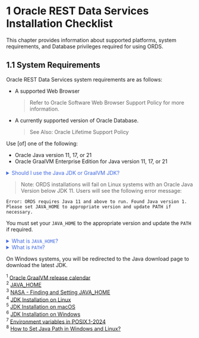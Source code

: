 # 1 Oracle REST Data Services Installation Checklist

This chapter provides information about supported platforms, system requirements, and Database privileges required for using ORDS.

## 1.1 System Requirements

Oracle REST Data Services system requirements are as follows:

- A supported Web Browser

  > Refer to Oracle Software Web Browser Support Policy for more information.

- A currently supported version of Oracle Database.

  > See Also: Oracle Lifetime Support Policy

Use \[of\] one of the following:

- Oracle Java version 11, 17, or 21
- Oracle GraalVM Enterprise Edition for Java version 11, 17, or 21

<details>
  <summary style="color: royalblue;">Should I use the Java JDK or GraalVM JDK?</summary><p></p>

  First of all, here is something you should know: Oracle GraalVM Enterprise Edition for Java has *several* releases across *several* versions of Java. For instance, consider Oracle GraalVM Enterprise Edition 21. Its referenced as 21 because of the year when it was first releases; a numbering convention observed through 2023.<sup>1</sup> But that 21 should *not* be confused with the version of Java it supports.  
  
  At the time of this writing there are archived releases, 19.3.1 - 22.3.5, of Oracle GraalVM Enterprise Edition. However, these archived versions, no longer in support, were and still are available for download for Java versions 8, 11, and 17. Although, I would not recommend using them since they are no longer being updated with security patches. Besides, any errors you experience in production would need to be reproduced with an ORDS-supported version of the Oracle JDK before a support request can even be filed!

  This leaves you with two options, Oracle GraalVM Enterprise Edition 20 Long-Term-Support Release for Java 8, and 11 *or* Oracle GraalVM Enterprise Edition 21 Long-Term-Support Release for Java 8, 11, or 17. Since Java 8 isn't supported by ORDS, then you are left with 11 or 17 
  GraalVM is a full-scale JDK distribution that can make Java applications run faster with a new advanced just-in-time compiler (Graal). As a platform it uses the Java HotSpot VM, so all tools and libraries that work on OpenJDK, work the same way on GraalVM JDK. In this context, GraalVM replaces the last-tier optimizing compiler in the JVM (C2) with the Graal compiler. This compiler is the outcome of 10+ years of research at Oracle Labs and includes several new optimizations, such as advanced inlining, partial escape analysis, code duplication, and speculative optimizations. GraalVM is itself written in Java, rather than C/C++, which simplifies maintenance and helps us develop and deliver new optimizations much faster.
</details>

  > Note: ORDS installations will fail on Linux systems with an Oracle Java Version below JDK 11. Users will see the following error message:
  
  ```shell
  Error: ORDS requires Java 11 and above to run. Found Java version 1.
  Please set JAVA_HOME to appropriate version and update PATH if necessary.
  ```

  You must set your `JAVA_HOME` to the appropriate version and update the `PATH` if required.

<details>
  <summary style="color: royalblue;">What is <code>JAVA_HOME</code>?</summary>
  <p>

  <code>JAVA_HOME</code> is one of many "Environment" variables used by your operating system. This particular variable indicates the location where the Java Development Kit (JDK) software is installed on your computer.<sup>2</sup>
  </p>

  Within this location (the specific JDK directory, or folder) exist two more subdirectories:  

- <code>bin/</code> - which contains the java executable, *and*
- <code>lib/</code> - which contains the core java libraries and properties files<sup>3</sup><p></p>

The <code>JAVA_HOME</code> Environment variable has many uses. And for Java programs, such as ORDS, to execute properly they depend on the <code>JAVA_HOME</code> variable to identify where the JDK is located.  
  
We'll revisit <code>JAVA_HOME</code>, but for now consider this brief illustration. Say you were dealing with JDK 11, then (depending on your operating system) you might find the JDK in these locations:

- **Linux** `/usr/lib/jvm/jdk-11-x64` (or aarch64 if not x64)<sup>4</sup>
- **macOS** `/Library/Java/JavaVirtualMachines/jdk-11`<sup>5</sup>
- **Windows** `/Program Files/Java/jdk-11`<sup>6</sup>

</details>

<details>
<summary style="color: royalblue;">What is <code>PATH</code>?</summary>
<p>  

The *official* definition of `PATH`:

>This variable shall represent the sequence of path prefixes that certain functions and utilities apply in searching for an executable file. The prefixes shall be separated by a colon `:`. If the pathname being sought contains no slash `/` characters, and hence is a filename, the list shall be searched from beginning to end, applying the filename to each prefix and attempting to resolve the resulting pathname, until an executable file with appropriate execution permissions is found.<sup>7</sup>  
</p>  

  <code>PATH</code> is simply an environment variable that stores "shortcuts" to executable files (maybe you've seen these referred to as `.exe` files).<sup>8</sup> Paths to executables can be listed too, separated by a colon <code>:</code> instead of say perhaps a comma <code>,</code>.  

  This reference to <code>PATH</code> is something that you'll see consistently whenever you download a new command line program. As an example, when you issue a command, like `ords serve` (as you'll see later) your command language interpreter (e.g., shell, zsh, bash, Command Prompt) will look to the `PATH` to see if an executable exists for that command you just entered. Subprograms (programs executed after or during an initial program execution) can do this too.

</details>

On Windows systems, you will be redirected to the Java download page to download the latest JDK.

<sup>1</sup> [Oracle GraalVM release calendar](https://docs.oracle.com/en/graalvm/release-calendar.html)  
<sup>2</sup> [JAVA_HOME](https://docs.oracle.com/javase/8/docs/technotes/guides/troubleshoot/envvars001.html#CIHEEHEI)  
<sup>3</sup> [NASA - Finding and Setting JAVA_HOME](https://pds.nasa.gov/datastandards/training/documents/Finding%20and%20Setting%20JAVA%20HOME.pdf)  
<sup>4</sup> [JDK Installation on Linux](https://docs.oracle.com/en/java/javase/11/install/installation-jdk-linux-platforms.html#GUID-737A84E4-2EFF-4D38-8E60-3E29D1B884B8)  
<sup>5</sup> [JDK Installation on macOS](https://docs.oracle.com/en/java/javase/11/install/installation-jdk-macos.html#GUID-2FE451B0-9572-4E38-A1A5-568B77B146DE)  
<sup>6</sup> [JDK Installation on Windows](https://docs.oracle.com/en/java/javase/11/install/installation-jdk-microsoft-windows-platforms.html#GUID-A7E27B90-A28D-4237-9383-A58B416071CA)  
<sup>7</sup> [Environment variables in POSIX.1-2024](https://pubs.opengroup.org/onlinepubs/9799919799/)  
<sup>8</sup> [How to Set Java Path in Windows and Linux?](https://www.geeksforgeeks.org/how-to-set-java-path-in-windows-and-linux/)